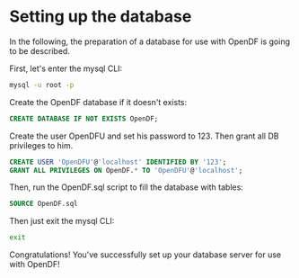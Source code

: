# Setting up the database
In the following, the preparation of a database for use with OpenDF
is going to be described.


First, let's enter the mysql CLI:
```bash
mysql -u root -p
```

Create the OpenDF database if it doesn't exists:
```sql
CREATE DATABASE IF NOT EXISTS OpenDF;
```

Create the user OpenDFU and set his password to 123.
Then grant all DB privileges to him.
```sql
CREATE USER 'OpenDFU'@'localhost' IDENTIFIED BY '123';
GRANT ALL PRIVILEGES ON OpenDF.* TO 'OpenDFU'@'localhost';
```

Then, run the OpenDF.sql script to fill the database with tables:
```sql
SOURCE OpenDF.sql
```

Then just exit the mysql CLI:
```bash
exit
```

Congratulations! You've successfully set up your database server for
use with OpenDF!
